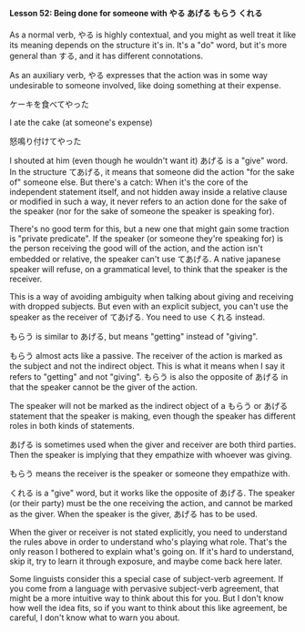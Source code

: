 
#### Lesson 52: Being done for someone with やる あげる もらう くれる


As a normal verb, やる is highly contextual, and you might as well treat it like its meaning depends on the structure it's in. It's a "do" word, but it's more general than する, and it has different connotations.


As an auxiliary verb, やる expresses that the action was in some way undesirable to someone involved, like doing something at their expense.


ケーキを食べてやった  

I ate the cake (at someone's expense)  

  

怒鳴り付けてやった  

I shouted at him (even though he wouldn't want it)
あげる is a "give" word. In the structure てあげる, it means that someone did the action "for the sake of" someone else. But there's a catch: When it's the core of the independent statement itself, and not hidden away inside a relative clause or modified in such a way, it never refers to an action done for the sake of the speaker (nor for the sake of someone the speaker is speaking for).


There's no good term for this, but a new one that might gain some traction is "private predicate". If the speaker (or someone they're speaking for) is the person receiving the good will of the action, and the action isn't embedded or relative, the speaker can't use てあげる. A native japanese speaker will refuse, on a grammatical level, to think that the speaker is the receiver.


This is a way of avoiding ambiguity when talking about giving and receiving with dropped subjects. But even with an explicit subject, you can't use the speaker as the receiver of てあげる. You need to use くれる instead.


もらう is similar to あげる, but means "getting" instead of "giving".


もらう almost acts like a passive. The receiver of the action is marked as the subject and not the indirect object. This is what it means when I say it refers to "getting" and not "giving". もらう is also the opposite of あげる in that the speaker cannot be the giver of the action.


The speaker will not be marked as the indirect object of a もらう or あげる statement that the speaker is making, even though the speaker has different roles in both kinds of statements.


あげる is sometimes used when the giver and receiver are both third parties. Then the speaker is implying that they empathize with whoever was giving.


もらう means the receiver is the speaker or someone they empathize with.


くれる is a "give" word, but it works like the opposite of あげる. The speaker (or their party) must be the one receiving the action, and cannot be marked as the giver. When the speaker is the giver, あげる has to be used.


When the giver or receiver is not stated explicitly, you need to understand the rules above in order to understand who's playing what role. That's the only reason I bothered to explain what's going on. If it's hard to understand, skip it, try to learn it through exposure, and maybe come back here later.


Some linguists consider this a special case of subject-verb agreement. If you come from a language with pervasive subject-verb agreement, that might be a more intuitive way to think about this for you. But I don't know how well the idea fits, so if you want to think about this like agreement, be careful, I don't know what to warn you about.


